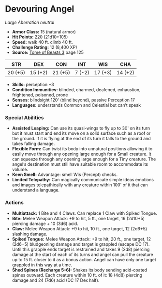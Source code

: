 # Devouring Angel

*Large* *Aberration* *neutral*

- **Armor Class:** 15 (natural armor)
- **Hit Points:** 220 (21d10+105)
- **Speed:** walk 40 ft. climb 40 ft.
- **Challenge Rating:** 12 (8,400 XP)
- **Source:** [Tome of Beasts 3](https://koboldpress.com/kpstore/product/tome-of-beasts-3-for-5th-edition/) page 125

| STR | DEX | CON | INT | WIS | CHA |
| --- | --- | --- | --- | --- | --- |
| 20 (+5) | 15 (+2) | 21 (+5) | 7 (-2) | 17 (+3) | 14 (+2) |

- **Skills:** perception +3
- **Condition Immunities:** blinded, charmed, deafened, exhaustion, frightened, poisoned, prone
- **Senses:** blindsight 120' (blind beyond), passive Perception 17
- **Languages:** understands Common and Celestial but can’t speak

### Special Abilities

- **Assisted Leaping:** Can use its quasi-wings to fly up to 30' on its turn but it must start and end its move on a solid surface such as a roof or the ground. If it is flying at the end of its turn it falls to the ground and takes falling damage.
- **Flexible Form:** Can twist its body into unnatural positions allowing it to easily move through any opening large enough for a Small creature. It can squeeze through any opening large enough for a Tiny creature. The angel’s destination must still have suitable room to accommodate its volume.
- **Keen Smell:** Advantage: smell Wis (Percept) checks.
- **Limited Telepathy:** Can magically communicate simple ideas emotions and images telepathically with any creature within 100' of it that can understand a language.

### Actions

- **Multiattack:** 1 Bite and 4 Claws. Can replace 1 Claw with Spiked Tongue.
- **Bite:** Melee Weapon Attack: +9 to hit, 5 ft., one target, 16 (2d10+5) piercing damage + 10 (3d6) acid.
- **Claw:** Melee Weapon Attack: +9 to hit, 10 ft., one target, 12 (2d6+5) slashing damage.
- **Spiked Tongue:** Melee Weapon Attack: +9 to hit, 20 ft., one target, 12 (2d6+5) bludgeoning damage and target is grappled (escape DC 17). Until this grapple ends target is restrained and takes 9 (2d8) piercing damage at the start of each of its turns and angel can pull the creature up to 15 ft. closer to it as a bonus action. Angel can have only one target grappled in this way at a time.
- **Shed Spines (Recharge 5–6):** Shakes its body sending acid-coated spines outward. Each creature within 10 ft. of it: 18 (4d8) piercing damage and 24 (7d6) acid (DC 17 Dex half).


